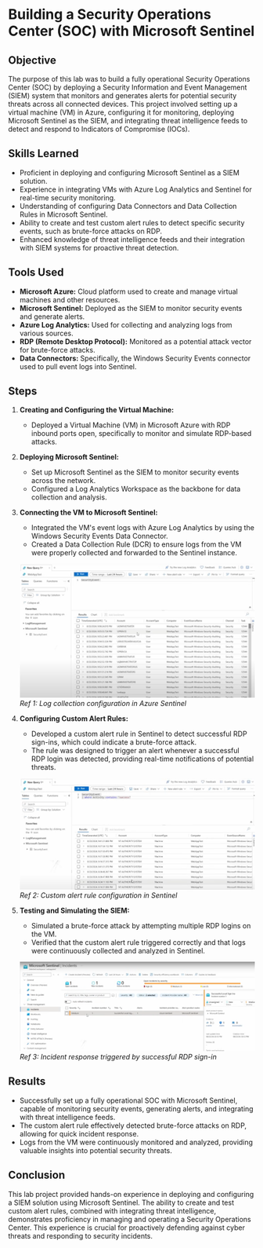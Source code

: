 # Building a Security Operations Center (SOC) with Microsoft Sentinel

## Objective

The purpose of this lab was to build a fully operational Security Operations Center (SOC) by deploying a Security Information and Event Management (SIEM) system that monitors and generates alerts for potential security threats across all connected devices. This project involved setting up a virtual machine (VM) in Azure, configuring it for monitoring, deploying Microsoft Sentinel as the SIEM, and integrating threat intelligence feeds to detect and respond to Indicators of Compromise (IOCs).

## Skills Learned

- Proficient in deploying and configuring Microsoft Sentinel as a SIEM solution.
- Experience in integrating VMs with Azure Log Analytics and Sentinel for real-time security monitoring.
- Understanding of configuring Data Connectors and Data Collection Rules in Microsoft Sentinel.
- Ability to create and test custom alert rules to detect specific security events, such as brute-force attacks on RDP.
- Enhanced knowledge of threat intelligence feeds and their integration with SIEM systems for proactive threat detection.

## Tools Used

- **Microsoft Azure:** Cloud platform used to create and manage virtual machines and other resources.
- **Microsoft Sentinel:** Deployed as the SIEM to monitor security events and generate alerts.
- **Azure Log Analytics:** Used for collecting and analyzing logs from various sources.
- **RDP (Remote Desktop Protocol):** Monitored as a potential attack vector for brute-force attacks.
- **Data Connectors:** Specifically, the Windows Security Events connector used to pull event logs into Sentinel.

## Steps

1. **Creating and Configuring the Virtual Machine:**
   - Deployed a Virtual Machine (VM) in Microsoft Azure with RDP inbound ports open, specifically to monitor and simulate RDP-based attacks.
   
2. **Deploying Microsoft Sentinel:**
   - Set up Microsoft Sentinel as the SIEM to monitor security events across the network.
   - Configured a Log Analytics Workspace as the backbone for data collection and analysis.

3. **Connecting the VM to Microsoft Sentinel:**
   - Integrated the VM's event logs with Azure Log Analytics by using the Windows Security Events Data Connector.
   - Created a Data Collection Rule (DCR) to ensure logs from the VM were properly collected and forwarded to the Sentinel instance.

   ![VM Log Collection](images/image1.png)
   *Ref 1: Log collection configuration in Azure Sentinel*

4. **Configuring Custom Alert Rules:**
   - Developed a custom alert rule in Sentinel to detect successful RDP sign-ins, which could indicate a brute-force attack.
   - The rule was designed to trigger an alert whenever a successful RDP login was detected, providing real-time notifications of potential threats.

   ![Custom Alert Rule](images/image2.png)
   *Ref 2: Custom alert rule configuration in Sentinel*

5. **Testing and Simulating the SIEM:**
   - Simulated a brute-force attack by attempting multiple RDP logins on the VM.
   - Verified that the custom alert rule triggered correctly and that logs were continuously collected and analyzed in Sentinel.

   ![Incident Response](images/image3.png)
   *Ref 3: Incident response triggered by successful RDP sign-in*

## Results

- Successfully set up a fully operational SOC with Microsoft Sentinel, capable of monitoring security events, generating alerts, and integrating with threat intelligence feeds.
- The custom alert rule effectively detected brute-force attacks on RDP, allowing for quick incident response.
- Logs from the VM were continuously monitored and analyzed, providing valuable insights into potential security threats.

## Conclusion

This lab project provided hands-on experience in deploying and configuring a SIEM solution using Microsoft Sentinel. The ability to create and test custom alert rules, combined with integrating threat intelligence, demonstrates proficiency in managing and operating a Security Operations Center. This experience is crucial for proactively defending against cyber threats and responding to security incidents.

